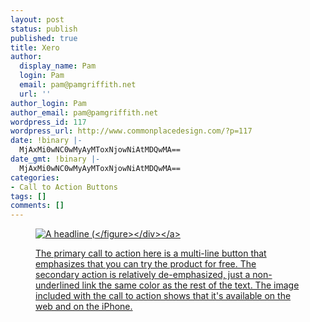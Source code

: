 ```yaml
---
layout: post
status: publish
published: true
title: Xero
author:
  display_name: Pam
  login: Pam
  email: pam@pamgriffith.net
  url: ''
author_login: Pam
author_email: pam@pamgriffith.net
wordpress_id: 117
wordpress_url: http://www.commonplacedesign.com/?p=117
date: !binary |-
  MjAxMi0wNC0wMyAyMToxNjowNiAtMDQwMA==
date_gmt: !binary |-
  MjAxMi0wNC0wMyAyMToxNjowNiAtMDQwMA==
categories:
- Call to Action Buttons
tags: []
comments: []
---
```

<p><a href="http:&#47;&#47;www.commonplacedesign.com&#47;wp-content&#47;uploads&#47;xero-cta.png">
<div class="figure-wrapper">
<figure><img src="http:&#47;&#47;www.commonplacedesign.com&#47;wp-content&#47;uploads&#47;xero-cta.png" alt="A headline ("Pleasure Doing Business") and two lines of descriptive text with a green pill-shaped call to action button ("Try Xero for free pay when you want") and a simple non-underlined link secondary action ("Find out more"). On the right is a screenshot of the web application and an image of an iphone application." title="xero-cta" class="alignnone size-full wp-image-118" &#47;><&#47;figure><&#47;div><&#47;a></p>
<p>The primary call to action here is a multi-line button that emphasizes that you can try the product for free. The secondary action is relatively de-emphasized, just a non-underlined link the same color as the rest of the text. The image included with the call to action shows that it's available on the web and on the iPhone.</p>
